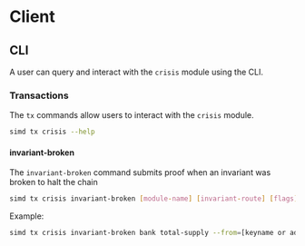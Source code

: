 # Client

## CLI

A user can query and interact with the `crisis` module using the CLI.

### Transactions

The `tx` commands allow users to interact with the `crisis` module.

```bash
simd tx crisis --help
```

#### invariant-broken

The `invariant-broken` command submits proof when an invariant was broken to halt the chain

```bash
simd tx crisis invariant-broken [module-name] [invariant-route] [flags]
```

Example:

```bash
simd tx crisis invariant-broken bank total-supply --from=[keyname or address]
```
